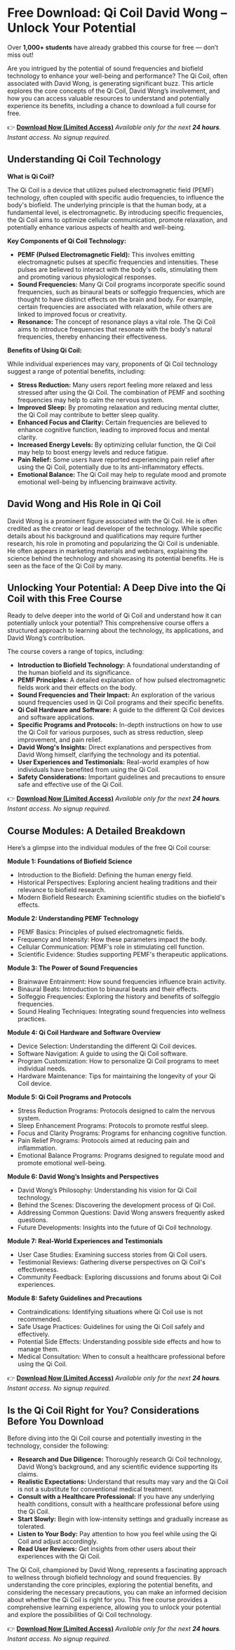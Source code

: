 # Free Download: Qi Coil David Wong – Unlock Your Potential

Over **1,000+ students** have already grabbed this course for free — don’t miss out!

Are you intrigued by the potential of sound frequencies and biofield technology to enhance your well-being and performance? The Qi Coil, often associated with David Wong, is generating significant buzz. This article explores the core concepts of the Qi Coil, David Wong’s involvement, and how you can access valuable resources to understand and potentially experience its benefits, including a chance to download a full course for free.

👉 [**Download Now (Limited Access)**](https://udemywork.com/qi-coil-david-wong)
_Available only for the next **24 hours**. Instant access. No signup required._

## Understanding Qi Coil Technology

**What is Qi Coil?**

The Qi Coil is a device that utilizes pulsed electromagnetic field (PEMF) technology, often coupled with specific audio frequencies, to influence the body's biofield. The underlying principle is that the human body, at a fundamental level, is electromagnetic. By introducing specific frequencies, the Qi Coil aims to optimize cellular communication, promote relaxation, and potentially enhance various aspects of health and well-being.

**Key Components of Qi Coil Technology:**

*   **PEMF (Pulsed Electromagnetic Field):** This involves emitting electromagnetic pulses at specific frequencies and intensities. These pulses are believed to interact with the body's cells, stimulating them and promoting various physiological responses.
*   **Sound Frequencies:** Many Qi Coil programs incorporate specific sound frequencies, such as binaural beats or solfeggio frequencies, which are thought to have distinct effects on the brain and body. For example, certain frequencies are associated with relaxation, while others are linked to improved focus or creativity.
*   **Resonance:** The concept of resonance plays a vital role. The Qi Coil aims to introduce frequencies that resonate with the body's natural frequencies, thereby enhancing their effectiveness.

**Benefits of Using Qi Coil:**

While individual experiences may vary, proponents of Qi Coil technology suggest a range of potential benefits, including:

*   **Stress Reduction:** Many users report feeling more relaxed and less stressed after using the Qi Coil. The combination of PEMF and soothing frequencies may help to calm the nervous system.
*   **Improved Sleep:** By promoting relaxation and reducing mental clutter, the Qi Coil may contribute to better sleep quality.
*   **Enhanced Focus and Clarity:** Certain frequencies are believed to enhance cognitive function, leading to improved focus and mental clarity.
*   **Increased Energy Levels:** By optimizing cellular function, the Qi Coil may help to boost energy levels and reduce fatigue.
*   **Pain Relief:** Some users have reported experiencing pain relief after using the Qi Coil, potentially due to its anti-inflammatory effects.
*   **Emotional Balance:** The Qi Coil may help to regulate mood and promote emotional well-being by influencing brainwave activity.

## David Wong and His Role in Qi Coil

David Wong is a prominent figure associated with the Qi Coil. He is often credited as the creator or lead developer of the technology. While specific details about his background and qualifications may require further research, his role in promoting and popularizing the Qi Coil is undeniable. He often appears in marketing materials and webinars, explaining the science behind the technology and showcasing its potential benefits. He is seen as the face of the Qi Coil by many.

## Unlocking Your Potential: A Deep Dive into the Qi Coil with this Free Course

Ready to delve deeper into the world of Qi Coil and understand how it can potentially unlock your potential? This comprehensive course offers a structured approach to learning about the technology, its applications, and David Wong’s contribution.

The course covers a range of topics, including:

*   **Introduction to Biofield Technology:** A foundational understanding of the human biofield and its significance.
*   **PEMF Principles:** A detailed explanation of how pulsed electromagnetic fields work and their effects on the body.
*   **Sound Frequencies and Their Impact:** An exploration of the various sound frequencies used in Qi Coil programs and their specific benefits.
*   **Qi Coil Hardware and Software:** A guide to the different Qi Coil devices and software applications.
*   **Specific Programs and Protocols:** In-depth instructions on how to use the Qi Coil for various purposes, such as stress reduction, sleep improvement, and pain relief.
*   **David Wong's Insights:** Direct explanations and perspectives from David Wong himself, clarifying the technology and its potential.
*   **User Experiences and Testimonials:** Real-world examples of how individuals have benefited from using the Qi Coil.
*   **Safety Considerations:** Important guidelines and precautions to ensure safe and effective use of the Qi Coil.

👉 [**Download Now (Limited Access)**](https://udemywork.com/qi-coil-david-wong)
_Available only for the next **24 hours**. Instant access. No signup required._

## Course Modules: A Detailed Breakdown

Here’s a glimpse into the individual modules of the free Qi Coil course:

**Module 1: Foundations of Biofield Science**

*   Introduction to the Biofield: Defining the human energy field.
*   Historical Perspectives: Exploring ancient healing traditions and their relevance to biofield research.
*   Modern Biofield Research: Examining scientific studies on the biofield's effects.

**Module 2: Understanding PEMF Technology**

*   PEMF Basics: Principles of pulsed electromagnetic fields.
*   Frequency and Intensity: How these parameters impact the body.
*   Cellular Communication: PEMF's role in stimulating cell function.
*   Scientific Evidence: Studies supporting PEMF's therapeutic applications.

**Module 3: The Power of Sound Frequencies**

*   Brainwave Entrainment: How sound frequencies influence brain activity.
*   Binaural Beats: Introduction to binaural beats and their effects.
*   Solfeggio Frequencies: Exploring the history and benefits of solfeggio frequencies.
*   Sound Healing Techniques: Integrating sound frequencies into wellness practices.

**Module 4: Qi Coil Hardware and Software Overview**

*   Device Selection: Understanding the different Qi Coil devices.
*   Software Navigation: A guide to using the Qi Coil software.
*   Program Customization: How to personalize Qi Coil programs to meet individual needs.
*   Hardware Maintenance: Tips for maintaining the longevity of your Qi Coil device.

**Module 5: Qi Coil Programs and Protocols**

*   Stress Reduction Programs: Protocols designed to calm the nervous system.
*   Sleep Enhancement Programs: Protocols to promote restful sleep.
*   Focus and Clarity Programs: Programs for enhancing cognitive function.
*   Pain Relief Programs: Protocols aimed at reducing pain and inflammation.
*   Emotional Balance Programs: Programs designed to regulate mood and promote emotional well-being.

**Module 6: David Wong’s Insights and Perspectives**

*   David Wong’s Philosophy: Understanding his vision for Qi Coil technology.
*   Behind the Scenes: Discovering the development process of Qi Coil.
*   Addressing Common Questions: David Wong answers frequently asked questions.
*   Future Developments: Insights into the future of Qi Coil technology.

**Module 7: Real-World Experiences and Testimonials**

*   User Case Studies: Examining success stories from Qi Coil users.
*   Testimonial Reviews: Gathering diverse perspectives on Qi Coil's effectiveness.
*   Community Feedback: Exploring discussions and forums about Qi Coil experiences.

**Module 8: Safety Guidelines and Precautions**

*   Contraindications: Identifying situations where Qi Coil use is not recommended.
*   Safe Usage Practices: Guidelines for using the Qi Coil safely and effectively.
*   Potential Side Effects: Understanding possible side effects and how to manage them.
*   Medical Consultation: When to consult a healthcare professional before using the Qi Coil.

👉 [**Download Now (Limited Access)**](https://udemywork.com/qi-coil-david-wong)
_Available only for the next **24 hours**. Instant access. No signup required._

## Is the Qi Coil Right for You? Considerations Before You Download

Before diving into the Qi Coil course and potentially investing in the technology, consider the following:

*   **Research and Due Diligence:** Thoroughly research Qi Coil technology, David Wong’s background, and any scientific evidence supporting its claims.
*   **Realistic Expectations:** Understand that results may vary and the Qi Coil is not a substitute for conventional medical treatment.
*   **Consult with a Healthcare Professional:** If you have any underlying health conditions, consult with a healthcare professional before using the Qi Coil.
*   **Start Slowly:** Begin with low-intensity settings and gradually increase as tolerated.
*   **Listen to Your Body:** Pay attention to how you feel while using the Qi Coil and adjust accordingly.
*   **Read User Reviews:** Get insights from other users about their experiences with the Qi Coil.

The Qi Coil, championed by David Wong, represents a fascinating approach to wellness through biofield technology and sound frequencies. By understanding the core principles, exploring the potential benefits, and considering the necessary precautions, you can make an informed decision about whether the Qi Coil is right for you. This free course provides a comprehensive learning experience, allowing you to unlock your potential and explore the possibilities of Qi Coil technology.

👉 [**Download Now (Limited Access)**](https://udemywork.com/qi-coil-david-wong)
_Available only for the next **24 hours**. Instant access. No signup required._
